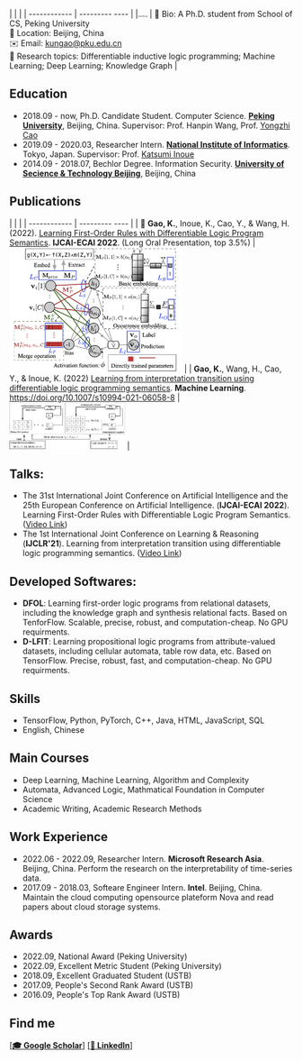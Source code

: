 <!-- <img src="https://s2.loli.net/2021/12/05/5QvnAriPUWblG9S.jpg" alt="kun.jpg" style="zoom:50%;" class="center"/> -->

<style>
td, th {
   border: none!important;
} 
</style>
|        |         |
| ------------ | --------- ---- | 
|<img src="profile.jpg" alt="profile.jpg" style="zoom:20%;" class="center"/> | 📢 Bio: A Ph.D. student from School of CS, Peking University <br /> 📍 Location: Beijing, China <br />  ✉️ Email: [kungao@pku.edu.cn](mailto:kungao@pku.edu.cn) <br />🔬 Research topics: Differentiable inductive logic programming; Machine Learning; Deep Learning; Knowledge Graph  | 


<!-- ## Kun Gao

Hi, I am a Ph.D. student from School of Computer Science, Peking University. My research interests focus on differentiable inductive logic programming, machine learning, and deep learning. -->


## Education

- 2018.09 - now, Ph.D. Candidate Student. Computer Science. **[Peking University](https://english.pku.edu.cn)**, Beijing, China. Supervisor: Prof. Hanpin Wang, Prof. [Yongzhi Cao](https://scholar.google.com/citations?user=VEhLdikAAAAJ&hl=en)
- 2019.09 - 2020.03, Researcher Intern. **[National Institute of Informatics](https://www.nii.ac.jp)**. Tokyo, Japan. Supervisor: Prof. [Katsumi Inoue](https://scholar.google.co.jp/citations?user=vei697QAAAAJ&hl=en)
- 2014.09 - 2018.07, Bechlor Degree. Information Security. **[University of Secience & Technology Beijing](https://en.ustb.edu.cn)**, Beijing, China

## Publications 
<style>
td, th {
   border: none!important;
} 
</style>
|        |         |
| ------------ | --------- ---- | 
| 📍 **Gao, K.**, Inoue, K., Cao, Y., & Wang, H. (2022). [Learning First-Order Rules with Differentiable Logic Program Semantics](https://www.ijcai.org/proceedings/2022/417). **IJCAI-ECAI 2022**. (Long Oral Presentation, top 3.5%)  | <img src="paper2.png" alt="preview" style="zoom:30%;" class="center"/>  | 
| **Gao, K.**, Wang, H., Cao, Y., & Inoue, K. (2022) [Learning from interpretation transition using differentiable logic programming semantics](https://link.springer.com/article/10.1007/s10994-021-06058-8). **Machine Learning**. https://doi.org/10.1007/s10994-021-06058-8 |<img src="pape1.png" alt="preview" style="zoom:30%;" class="center"/> | 

<!-- - 📍 **Gao, K.**, Inoue, K., Cao, Y., & Wang, H. (2022). [Learning First-Order Rules with Differentiable Logic Program Semantics](https://www.ijcai.org/proceedings/2022/417). **IJCAI-ECAI 2022**. (Long Oral Presentation, top 3.5%) 
- **Gao, K.**, Wang, H., Cao, Y., & Inoue, K. (2022) [Learning from interpretation transition using differentiable logic programming semantics](https://link.springer.com/article/10.1007/s10994-021-06058-8). **Machine Learning**. https://doi.org/10.1007/s10994-021-06058-8 -->

## Talks:
- The 31st International Joint Conference on Artificial Intelligence and the 25th European Conference on Artificial Intelligence. (**IJCAI-ECAI 2022**). Learning First-Order Rules with Differentiable Logic Program Semantics. ([Video Link](https://www.ijcai.org/proceedings/2022/video/417))
- The 1st International Joint Conference on Learning & Reasoning (**IJCLR'21**). Learning from interpretation transition using differentiable logic programming semantics. ([Video Link](https://www.youtube.com/watch?v=M_65WZBkLAQ&t=89s))


## Developed Softwares:
- **DFOL**: Learning first-order logic programs from relational datasets, including the knowledge graph and synthesis relational facts. Based on TenforFlow. Scalable, precise, robust, and computation-cheap. No GPU requirments.
- **D-LFIT**: Learning propositional logic programs from attribute-valued datasets, including cellular automata, table row data, etc. Based on TensorFlow. Precise, robust, fast, and computation-cheap. No GPU requirments.

## Skills

- TensorFlow, Python, PyTorch, C++, Java, HTML, JavaScript, SQL
- English, Chinese

## Main Courses
- Deep Learning, Machine Learning, Algorithm and Complexity
- Automata, Advanced Logic, Mathmatical Foundation in Computer Science
- Academic Writing, Academic Research Methods

## Work Experience
- 2022.06 - 2022.09, Researcher Intern. **Microsoft Research Asia**. Beijing, China. Perform the research on the interpretability of time-series data. 
- 2017.09 - 2018.03, Softeare Engineer Intern. **Intel**. Beijing, China. Maintain the cloud computing opensource plateform Nova and read papers about cloud storage systems.

## Awards
- 2022.09, National Award (Peking University)
- 2022.09, Excellent Metric Student (Peking University)
- 2018.09, Excellent Graduated Student (USTB)
- 2017.09, People's Second Rank Award (USTB)
- 2016.09, People's Top Rank Award (USTB)


## Find me

[**[🎓 Google Scholar](https://scholar.google.co.uk/citations?user=9rKaxo0AAAAJ&hl=en&oi=sra)**] [**[🧳 LinkedIn](https://www.linkedin.com/in/kun-gao-298b7084/)**]    
<!-- [**[🐦 Twitter](https://twitter.com/kwin_gao)**]  -->
 <!-- [**[🐈‍⬛ GitHub](https://github.com/kwinHoney)**] -->
<!-- [**[📝 Blog](https://kwinhoney.github.io)**]   -->


